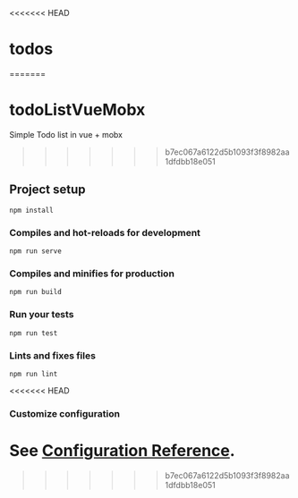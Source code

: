 <<<<<<< HEAD
# todos

=======
# todoListVueMobx
Simple Todo list in vue + mobx
>>>>>>> b7ec067a6122d5b1093f3f8982aa1dfdbb18e051
## Project setup
```
npm install
```

### Compiles and hot-reloads for development
```
npm run serve
```

### Compiles and minifies for production
```
npm run build
```

### Run your tests
```
npm run test
```

### Lints and fixes files
```
npm run lint
```
<<<<<<< HEAD

### Customize configuration
See [Configuration Reference](https://cli.vuejs.org/config/).
=======
>>>>>>> b7ec067a6122d5b1093f3f8982aa1dfdbb18e051
